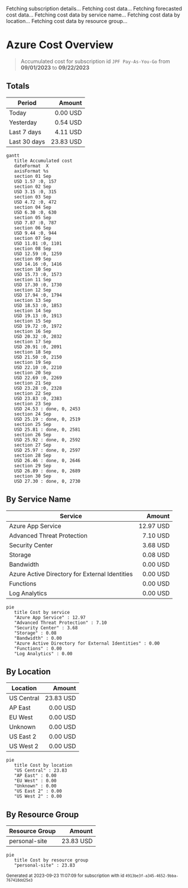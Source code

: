 Fetching subscription details...
Fetching cost data...
Fetching forecasted cost data...
Fetching cost data by service name...
Fetching cost data by location...
Fetching cost data by resource group...
# Azure Cost Overview

> Accumulated cost for subscription id `JPF Pay-As-You-Go` from **09/01/2023** to **09/22/2023**

## Totals

|Period|Amount|
|---|---:|
|Today|0.00 USD|
|Yesterday|0.54 USD|
|Last 7 days|4.11 USD|
|Last 30 days|23.83 USD|

```mermaid
gantt
   title Accumulated cost
   dateFormat  X
   axisFormat %s
   section 01 Sep
   USD 1.57 :0, 157
   section 02 Sep
   USD 3.15 :0, 315
   section 03 Sep
   USD 4.72 :0, 472
   section 04 Sep
   USD 6.30 :0, 630
   section 05 Sep
   USD 7.87 :0, 787
   section 06 Sep
   USD 9.44 :0, 944
   section 07 Sep
   USD 11.01 :0, 1101
   section 08 Sep
   USD 12.59 :0, 1259
   section 09 Sep
   USD 14.16 :0, 1416
   section 10 Sep
   USD 15.73 :0, 1573
   section 11 Sep
   USD 17.30 :0, 1730
   section 12 Sep
   USD 17.94 :0, 1794
   section 13 Sep
   USD 18.53 :0, 1853
   section 14 Sep
   USD 19.13 :0, 1913
   section 15 Sep
   USD 19.72 :0, 1972
   section 16 Sep
   USD 20.32 :0, 2032
   section 17 Sep
   USD 20.91 :0, 2091
   section 18 Sep
   USD 21.50 :0, 2150
   section 19 Sep
   USD 22.10 :0, 2210
   section 20 Sep
   USD 22.69 :0, 2269
   section 21 Sep
   USD 23.28 :0, 2328
   section 22 Sep
   USD 23.83 :0, 2383
   section 23 Sep
   USD 24.53 : done, 0, 2453
   section 24 Sep
   USD 25.19 : done, 0, 2519
   section 25 Sep
   USD 25.81 : done, 0, 2581
   section 26 Sep
   USD 25.92 : done, 0, 2592
   section 27 Sep
   USD 25.97 : done, 0, 2597
   section 28 Sep
   USD 26.46 : done, 0, 2646
   section 29 Sep
   USD 26.89 : done, 0, 2689
   section 30 Sep
   USD 27.30 : done, 0, 2730
```

## By Service Name

|Service|Amount|
|---|---:|
|Azure App Service|12.97 USD|
|Advanced Threat Protection|7.10 USD|
|Security Center|3.68 USD|
|Storage|0.08 USD|
|Bandwidth|0.00 USD|
|Azure Active Directory for External Identities|0.00 USD|
|Functions|0.00 USD|
|Log Analytics|0.00 USD|

```mermaid
pie
   title Cost by service
   "Azure App Service" : 12.97
   "Advanced Threat Protection" : 7.10
   "Security Center" : 3.68
   "Storage" : 0.08
   "Bandwidth" : 0.00
   "Azure Active Directory for External Identities" : 0.00
   "Functions" : 0.00
   "Log Analytics" : 0.00
```

## By Location

|Location|Amount|
|---|---:|
|US Central|23.83 USD|
|AP East|0.00 USD|
|EU West|0.00 USD|
|Unknown|0.00 USD|
|US East 2|0.00 USD|
|US West 2|0.00 USD|

```mermaid
pie
   title Cost by location
   "US Central" : 23.83
   "AP East" : 0.00
   "EU West" : 0.00
   "Unknown" : 0.00
   "US East 2" : 0.00
   "US West 2" : 0.00
```

## By Resource Group

|Resource Group|Amount|
|---|---:|
|personal-site|23.83 USD|

```mermaid
pie
   title Cost by resource group
   "personal-site" : 23.83
```

<sup>Generated at 2023-09-23 11:07:09 for subscription with id `4913be3f-a345-4652-9bba-767418dd25e3`</sup>
